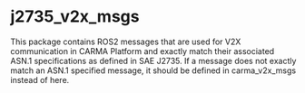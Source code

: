 # j2735_v2x_msgs

This package contains ROS2 messages that are used for V2X communication in CARMA Platform and exactly match their associated ASN.1 specifications as defined in SAE J2735. If a message does not exactly match an ASN.1 specified message, it should be defined in carma_v2x_msgs instead of here.